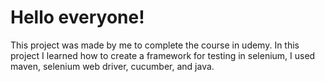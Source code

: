 # Hello everyone!
This project was made by me to complete the course in udemy.
In this project I learned how to create a framework for testing in selenium, I used maven, selenium web driver, cucumber, and java.
